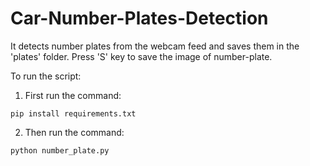 # Car-Number-Plates-Detection

It detects number plates from the webcam feed and saves them in the 'plates' folder. Press 'S' key to save the image of number-plate.

To run the script:

1. First run the command:
```
pip install requirements.txt
```
2. Then run the command:
```
python number_plate.py
```
